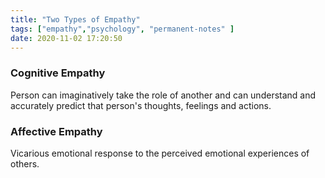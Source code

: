 ```yaml
---
title: "Two Types of Empathy"
tags: ["empathy","psychology", "permanent-notes" ]
date: 2020-11-02 17:20:50
---
```


### Cognitive Empathy
Person can imaginatively take the role of another and can understand and accurately predict that person's thoughts, feelings and actions.

### Affective Empathy
Vicarious emotional response to the perceived emotional experiences of others.


